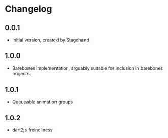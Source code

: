 # Changelog

## 0.0.1

- Initial version, created by Stagehand

## 1.0.0

- Barebones implementation, arguably suitable for inclusion in barebones projects.

## 1.0.1

- Queueable animation groups

## 1.0.2

- dart2js freindliness